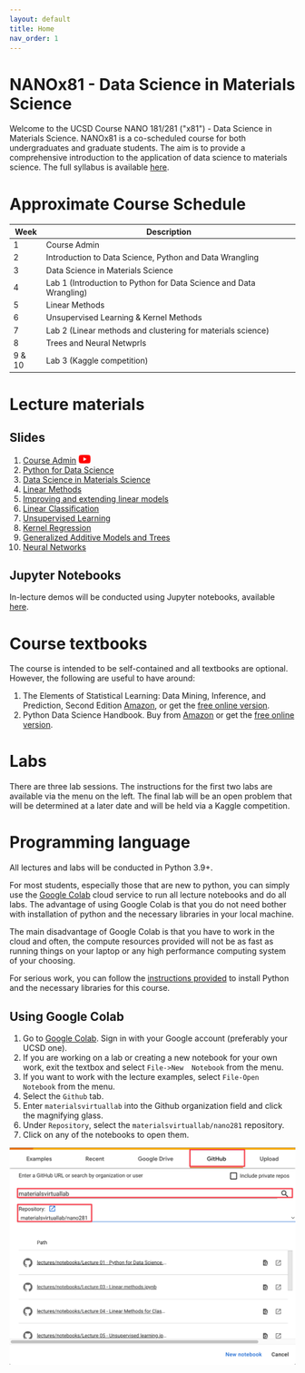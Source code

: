 ```yaml
---
layout: default
title: Home
nav_order: 1
---
```


# NANOx81 - Data Science in Materials Science

Welcome to the UCSD Course NANO 181/281 ("x81") - Data Science in Materials Science. NANOx81 is a co-scheduled 
course for both undergraduates and graduate students. The aim is to provide a comprehensive introduction to the 
application of data science to materials science. The full syllabus is available [here](syllabus).

# Approximate Course Schedule

| Week   | Description                                                        |
|--------|--------------------------------------------------------------------|
| 1      | Course Admin                                                       |
| 2      | Introduction to Data Science, Python and Data Wrangling            |
| 3      | Data Science in Materials Science                                  |
| 4      | Lab 1 (Introduction to Python for Data Science and Data Wrangling) | 
| 5      | Linear Methods                                                     | 
| 6      | Unsupervised Learning & Kernel Methods                             | 
| 7      | Lab 2 (Linear methods and clustering for materials science)        |
| 8      | Trees and Neural Netwprls                                          |       
| 9 & 10 | Lab 3 (Kaggle competition)                                         |

# Lecture materials

## Slides

1. [Course Admin](assets%2Fslides%2F00-Course_Admin.pdf) <a href="https://youtu.be/sUZzoxZPOso"><img src="assets/youtube.png" alt="YouTube Video" height="15"/></a>
2. [Python for Data Science](assets%2Fslides%2F01-Python_for_Data_Science.pdf)
3. [Data Science in Materials Science](assets%2Fslides%2F02-Introduction_to_Data_Science_in_Materials_Science.pdf)
4. [Linear Methods](assets%2Fslides%2F03-Linear_Methods.pdf)
5. [Improving and extending linear models](assets%2Fslides%2F04-Improving_and_extending_linear_models.pdf)
6. [Linear Classification](assets%2Fslides%2F05-Linear_Classification.pdf)
7. [Unsupervised Learning](assets%2Fslides%2F06-Unsupervised_Learning.pdf)
8. [Kernel Regression](assets%2Fslides%2F07-Kernel_Regression.pdf)
9. [Generalized Additive Models and Trees](assets%2Fslides%2F08-Generalized_Additive_Models_and_Trees.pdf)
10. [Neural Networks](assets%2Fslides%2F09-Neural_Networks.pdf)

## Jupyter Notebooks

In-lecture demos will be conducted using Jupyter notebooks, available [here](https://github.com/materialsvirtuallab/nano281/tree/master/lectures/notebooks).

# Course textbooks

The course is intended to be self-contained and all textbooks are optional.
However, the following are useful to have around:

1. The Elements of Statistical Learning: Data Mining, Inference, and Prediction, Second Edition
   [Amazon](https://www.amazon.com/dp/0387848576/ref=cm_sw_em_r_mt_dp_U_Z8r8DbR3HMYRE),
   or get the [free online version](https://web.stanford.edu/~hastie/Papers/ESLII.pdf).
2. Python Data Science Handbook. Buy from [Amazon](https://www.amazon.com/gp/product/1491912057/ref=ppx_yo_dt_b_asin_title_o00_s00?ie=UTF8&psc=1) 
   or get the [free online version](https://jakevdp.github.io/PythonDataScienceHandbook/).

# Labs

There are three lab sessions. The instructions for the first two labs are available via the menu on the left. The 
final lab will be an open problem that will be determined at a later date and will be held via a Kaggle competition.

# Programming language

All lectures and labs will be conducted in Python 3.9+. 

For most students, especially those that are new to python, you can simply use the [Google Colab] cloud service to 
run all lecture notebooks and do all labs. The advantage of using Google Colab is that you do not need bother with 
installation of python and the necessary libraries in your local machine. 

The main disadvantage of Google Colab is that you have to work in the cloud and often, the compute resources 
provided will not be as fast as running things on your laptop or any high performance computing system of your 
choosing. 

For serious work, you can follow the [instructions provided](setup) to install Python and 
the necessary libraries for this course.

## Using Google Colab

1. Go to [Google Colab]. Sign in with your Google account (preferably your UCSD one).
2. If you are working on a lab or creating a new notebook for your own work, exit the textbox and select `File->New 
   Notebook` from the menu.
3. If you want to work with the lecture examples, select `File-Open Notebook` from the menu.
4. Select the `Github` tab.
5. Enter `materialsvirtuallab` into the Github organization field and click the magnifying glass.
6. Under `Repository`, select the `materialsvirtuallab/nano281` repository.
7. Click on any of the notebooks to open them.

![Google Colab](assets/colab.png)

[Google Colab]: https://colab.research.google.com/